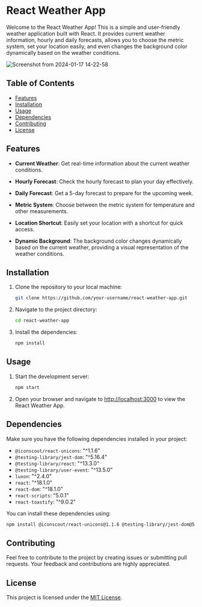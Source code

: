 # React Weather App

Welcome to the React Weather App! This is a simple and user-friendly weather application built with React. It provides current weather information, hourly and daily forecasts, allows you to choose the metric system, set your location easily, and even changes the background color dynamically based on the weather conditions.

![Screenshot from 2024-01-17 14-22-58](https://github.com/Harmeet10000/1.weather-app/assets/98949780/3edc4e8e-0627-468b-ad3e-23263f7f996c)



## Table of Contents
- [Features](#features)
- [Installation](#installation)
- [Usage](#usage)
- [Dependencies](#dependencies)
- [Contributing](#contributing)
- [License](#license)

## Features

- **Current Weather**: Get real-time information about the current weather conditions.
  
- **Hourly Forecast**: Check the hourly forecast to plan your day effectively.

- **Daily Forecast**: Get a 5-day forecast to prepare for the upcoming week.

- **Metric System**: Choose between the metric system for temperature and other measurements.

- **Location Shortcut**: Easily set your location with a shortcut for quick access.

- **Dynamic Background**: The background color changes dynamically based on the current weather, providing a visual representation of the weather conditions.

## Installation

1. Clone the repository to your local machine:

    ```bash
    git clone https://github.com/your-username/react-weather-app.git
    ```

2. Navigate to the project directory:

    ```bash
    cd react-weather-app
    ```

3. Install the dependencies:

    ```bash
    npm install
    ```

## Usage

1. Start the development server:

    ```bash
    npm start
    ```

2. Open your browser and navigate to [http://localhost:3000](http://localhost:3000) to view the React Weather App.

## Dependencies

Make sure you have the following dependencies installed in your project:

- `@iconscout/react-unicons`: "^1.1.6"
- `@testing-library/jest-dom`: "^5.16.4"
- `@testing-library/react`: "^13.3.0"
- `@testing-library/user-event`: "^13.5.0"
- `luxon`: "^2.4.0"
- `react`: "^18.1.0"
- `react-dom`: "^18.1.0"
- `react-scripts`: "5.0.1"
- `react-toastify`: "^9.0.2"

You can install these dependencies using:

```bash
npm install @iconscout/react-unicons@1.1.6 @testing-library/jest-dom@5.16.4 @testing-library/react@13.3.0 @testing-library/user-event@13.5.0 luxon@2.4.0 react@18.1.0 react-dom@18.1.0 react-scripts@5.0.1 react-toastify@9.0.2
```

## Contributing

Feel free to contribute to the project by creating issues or submitting pull requests. Your feedback and contributions are highly appreciated.

## License

This project is licensed under the [MIT License](LICENSE).

